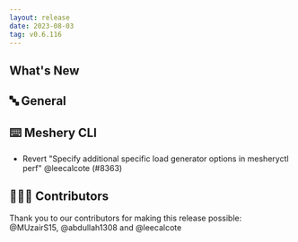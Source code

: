 ```yaml
---
layout: release
date: 2023-08-03
tag: v0.6.116
---
```


## What's New

## 🔤 General

## ⌨️ Meshery CLI

- Revert "Specify additional specific load generator options in mesheryctl perf" @leecalcote (#8363)

## 👨🏽‍💻 Contributors

Thank you to our contributors for making this release possible:
@MUzairS15, @abdullah1308 and @leecalcote
